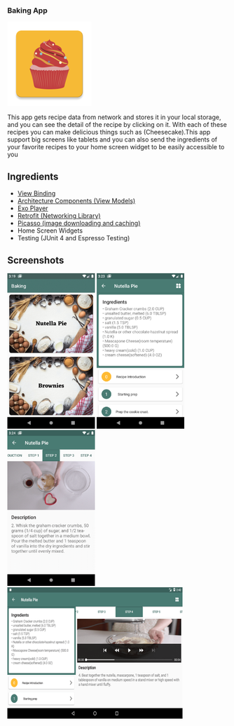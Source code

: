 ### Baking App

![alt text](./app/src/main/res/mipmap-xxxhdpi/ic_launcher.png "Logo")

This app gets recipe data from network and stores it in your local storage, and you can see the detail of the recipe by clicking on it. With each of these recipes you can make delicious things such as (Cheesecake).This app support big screens like tablets and you can also send the ingredients of your favorite recipes to your home screen widget to be easily accessible to you


## Ingredients

- [View Binding](https://developer.android.com/topic/libraries/view-binding)
- [Architecture Components (View Models)](https://developer.android.com/topic/libraries/architecture)
- [Exo Player](https://github.com/google/ExoPlayer)
- [Retrofit (Networking Library)](https://square.github.io/retrofit/)
- [Picasso (image downloading and caching)](https://square.github.io/picasso/)
- Home Screen Widgets
- Testing (JUnit 4 and Espresso Testing)

## Screenshots

<div>
<img src="./screenshot/1.png" width="200">
<img src="./screenshot/2.png" width="200">
<img src="./screenshot/3.png" width="200">
</div>
<img src="./screenshot/4.png" width="400" height="300">
